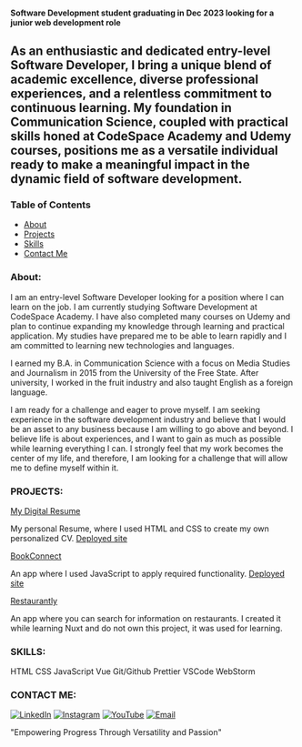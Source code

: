 #### Software Development student graduating in Dec 2023 looking for a junior web development role

## As an enthusiastic and dedicated entry-level Software Developer, I bring a unique blend of academic excellence, diverse professional experiences, and a relentless commitment to continuous learning. My foundation in Communication Science, coupled with practical skills honed at CodeSpace Academy and Udemy courses, positions me as a versatile individual ready to make a meaningful impact in the dynamic field of software development.

### Table of Contents
- [About](#about)
- [Projects](#projects)
- [Skills](#skills)
- [Contact Me](#contact-me)

### About:

I am an entry-level Software Developer looking for a position where I can learn on the job. I am currently studying Software Development at CodeSpace Academy. I have also completed many courses on Udemy and plan to continue expanding my knowledge through learning and practical application. My studies have prepared me to be able to learn rapidly and I am committed to learning new technologies and languages.

I earned my B.A. in Communication Science with a focus on Media Studies and Journalism in 2015 from the University of the Free State. After university, I worked in the fruit industry and also taught English as a foreign language.

I am ready for a challenge and eager to prove myself. I am seeking experience in the software development industry and believe that I would be an asset to any business because I am willing to go above and beyond. I believe life is about experiences, and I want to gain as much as possible while learning everything I can. I strongly feel that my work becomes the center of my life, and therefore, I am looking for a challenge that will allow me to define myself within it.

### PROJECTS:

[My Digital Resume](https://github.com/StefanSchutte/STESCH302_FTO2308_GroupC_Stefan-Schutte_ITW_Final_Digital_Resume)

  My personal Resume, where I used HTML and CSS to create my own personalized CV.
  [Deployed site](https://stefanschutte-digital-resume.netlify.app/)

[BookConnect](https://github.com/StefanSchutte/STESCH302_FTO2308_GroupB2_Stefan_Schutte_IWACapstone)

  An app where I used JavaScript to apply required functionality.
  [Deployed site](https://bookconnect-app-js.netlify.app/)
  
[Restaurantly](https://github.com/StefanSchutte/Restaurant_Info_App)

  An app where you can search for information on restaurants. I created it while learning Nuxt and do not own this project, it was used for learning.

### SKILLS:

HTML
CSS
JavaScript
Vue
Git/Github
Prettier
VSCode
WebStorm


### CONTACT ME:
[![LinkedIn](https://img.shields.io/badge/LinkedIn-0077B5?style=for-the-badge&logo=LinkedIn&logoColor=white)](https://www.linkedin.com/in/stefan-schutte-668578292/)
[![Instagram](https://img.shields.io/badge/Instagram-E4405F?style=for-the-badge&logo=instagram&logoColor=white)](https://www.instagram.com/stefan.schutte/)
[![YouTube](https://img.shields.io/badge/YouTube-FF0000?style=for-the-badge&logo=youtube&logoColor=white)](https://www.youtube.com/channel/UCPkJAECROt6Wqdns2yD4msw)
[![Email](https://img.shields.io/badge/Email-stefanschutte@icloud.com-blue?style=for-the-badge)](mailto:stefanschutte@icloud.com)

"Empowering Progress Through Versatility and Passion"
